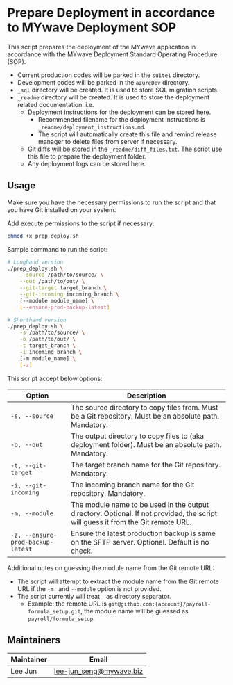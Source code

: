 # Prepare Deployment in accordance to MYwave Deployment SOP

This script prepares the deployment of the MYwave application in accordance with the MYwave Deployment Standard Operating Procedure (SOP).

- Current production codes will be parked in the `suite1` directory.
- Development codes will be parked in the `azureDev` directory.
- `_sql` directory will be created. It is used to store SQL migration scripts.
- `_readme` directory will be created. It is used to store the deployment related documentation. i.e.
  - Deployment instructions for the deployment can be stored here.
    - Recommended filename for the deployment instructions is `_readme/deployment_instructions.md`.
    - The script will automatically create this file and remind release manager to delete files from server if necessary.
  - Git diffs will be stored in the `_readme/diff_files.txt`. The script use this file to prepare the deployment folder.
  - Any deployment logs can be stored here.

## Usage

Make sure you have the necessary permissions to run the script and that you have Git installed on your system.

Add execute permissions to the script if necessary:

```bash
chmod +x prep_deploy.sh
```

Sample command to run the script:

```bash
# Longhand version
./prep_deploy.sh \
    --source /path/to/source/ \
    --out /path/to/out/ \
    --git-target target_branch \
    --git-incoming incoming_branch \
    [--module module_name] \
    [--ensure-prod-backup-latest]

# Shorthand version
./prep_deploy.sh \
    -s /path/to/source/ \
    -o /path/to/out/ \
    -t target_branch \
    -i incoming_branch \
    [-m module_name] \
    [-z]
```

This script accept below options:

| Option                            | Description                                                                                                                      |
| --------------------------------- | -------------------------------------------------------------------------------------------------------------------------------- |
| `-s, --source`                    | The source directory to copy files from. Must be a Git repository. Must be an absolute path. Mandatory.                          |
| `-o, --out`                       | The output directory to copy files to (aka deployment folder). Must be an absolute path. Mandatory.                              |
| `-t, --git-target`                | The target branch name for the Git repository. Mandatory.                                                                        |
| `-i, --git-incoming`              | The incoming branch name for the Git repository. Mandatory.                                                                      |
| `-m, --module`                    | The module name to be used in the output directory. Optional. If not provided, the script will guess it from the Git remote URL. |
| `-z, --ensure-prod-backup-latest` | Ensure the latest production backup is same on the SFTP server. Optional. Default is no check.                                   |

Additional notes on guessing the module name from the Git remote URL:

- The script will attempt to extract the module name from the Git remote URL if the `-m ` and `--module` option is not provided.
- The script currently will treat `-` as directory separator.
  - Example: the remote URL is `git@github.com:{account}/payroll-formula_setup.git`, the module name will be guessed as `payroll/formula_setup`.

## Maintainers

| Maintainer | Email                     |
| ---------- | ------------------------- |
| Lee Jun    | <lee-jun_seng@mywave.biz> |
